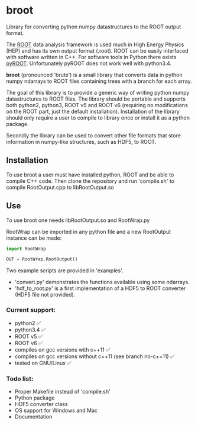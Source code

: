 # broot
Library for converting python numpy datastructures to the ROOT output format.

The [ROOT](https://root.cern.ch/) data analysis framework is used much in High Energy Physics (HEP) and has its own output format (.root). ROOT can be easily interfaced with software written in C++. For software tools in Python there exists [pyROOT](https://root.cern.ch/drupal/content/pyroot). Unfortunately pyROOT does not work well with python3.4.

**broot** (pronounced 'brute') is a small library that converts data in python numpy ndarrays to ROOT files containing trees with a branch for each array.

The goal of this library is to provide a generic way of writing python numpy datastructures to ROOT files. The library should be portable and supports both python2, python3, ROOT v5 and ROOT v6 (requiring no modifications on the ROOT part, just the default installation). Installation of the library should only require a user to compile to library once or install it as a python package.

Secondly the library can be used to convert other file formats that store information in numpy-like structures, such as HDF5, to ROOT.

## Installation

To use broot a user must have installed python, ROOT and be able to compile C++ code.
Then clone the repository and run 'compile.sh' to compile RootOutput.cpp to libRootOutput.so

## Use

To use broot one needs libRootOutput.so and RootWrap.py

RootWrap can be imported in any python file and a new RootOutput instance can be made:

```python
import RootWrap

OUT = RootWrap.RootOutput()
```

Two example scripts are provided in 'examples'.

* 'convert.py' demonstrates the functions available using some ndarrays.
* 'hdf_to_root.py' is a first implementation of a HDF5 to ROOT converter (HDF5 file not provided).

### Current support:

* python2 :white_check_mark:
* python3.4 :white_check_mark:
* ROOT v5 :white_check_mark:
* ROOT v6 :white_check_mark:
* compiles on gcc versions with c++11 :white_check_mark:
* compiles on gcc versions without c++11 (see branch no-c++11) :white_check_mark:
* tested on GNU/Linux :white_check_mark:

### Todo list:

* Proper Makefile instead of 'compile.sh'
* Python package
* HDF5 converter class
* OS support for Windows and Mac
* Documentation
